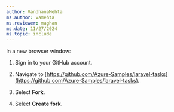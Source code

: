 ```yaml
---
author: VandhanaMehta
ms.author: vamehta
ms.reviewer: maghan
ms.date: 11/27/2024
ms.topic: include
---
```


In a new browser window:

1. Sign in to your GitHub account.

1. Navigate to [https://github.com/Azure-Samples/laravel-tasks](https://github.com/Azure-Samples/laravel-tasks).

1. Select **Fork**.

1. Select **Create fork**.
